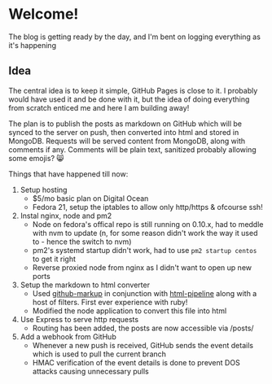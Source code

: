 Welcome!
========

The blog is getting ready by the day, and I'm bent on logging everything as it's happening

Idea
----
The central idea is to keep it simple, GitHub Pages is close to it. I probably would have used it and be done with it, but the idea of doing everything from scratch enticed me and here I am building away! 

The plan is to publish the posts as markdown on GitHub which will be synced to the server on push, then converted into html and stored in MongoDB. Requests will be served content from MongoDB, along with comments if any. Comments will be plain text, sanitized probably allowing some emojis? :smile_cat:

Things that have happened till now:

1. Setup hosting
    * $5/mo basic plan on Digital Ocean
    * Fedora 21, setup the iptables to allow only http/https & ofcourse ssh!
2. Instal nginx, node and pm2
    * Node on fedora's offical repo is still running on 0.10.x, had to meddle with nvm
      to update (n, for some reason didn't work the way it used to - hence the switch to nvm)
    * pm2's systemd startup didn't work, had to use `pm2 startup centos` to get it right
    * Reverse proxied node from nginx as I didn't want to open up new ports
3. Setup the markdown to html converter
    * Used [github-markup](http://github.com/github/github-markup) in conjunction with
      [html-pipeline](https://github.com/jch/html-pipeline) along with a host of filters.
      First ever experience with ruby!
    * Modified the node application to convert this file into html
4. Use Express to serve http requests
    * Routing has been added, the posts are now accessible via /posts/<extensionless-filename>
5. Add a webhook from GitHub
    * Whenever a new push is received, GitHub sends the event details which is used 
      to pull the current branch
    * HMAC verification of the event details is done to prevent DOS attacks causing
      unnecessary pulls
